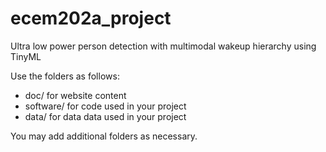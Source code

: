 # ecem202a_project
Ultra low power person detection with multimodal wakeup hierarchy using TinyML

Use the folders as follows:

* doc/ for website content
* software/ for code used in your project
* data/ for data data used in your project

You may add additional folders as necessary.
